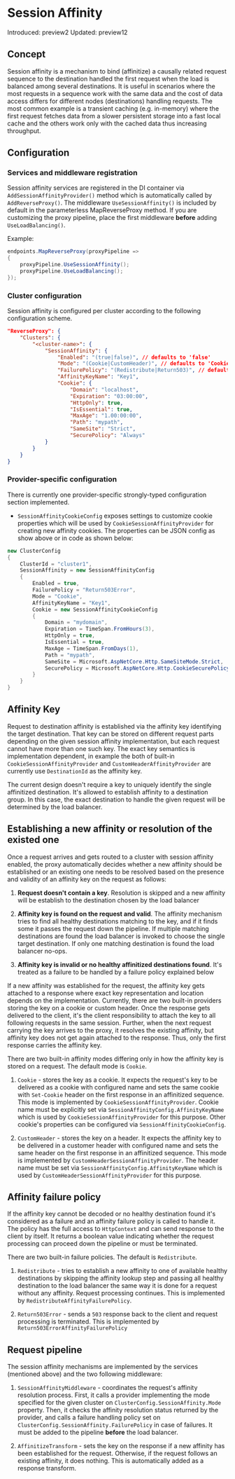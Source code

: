 # Session Affinity

Introduced: preview2
Updated: preview12

## Concept
Session affinity is a mechanism to bind (affinitize) a causally related request sequence to the destination handled the first request when the load is balanced among several destinations. It is useful in scenarios where the most requests in a sequence work with the same data and the cost of data access differs for different nodes (destinations) handling requests. The most common example is a transient caching (e.g. in-memory) where the first request fetches data from a slower persistent storage into a fast local cache and the others work only with the cached data thus increasing throughput.

## Configuration
### Services and middleware registration
Session affinity services are registered in the DI container via `AddSessionAffinityProvider()` method which is automatically called by `AddReverseProxy()`. The middleware `UseSessionAffinity()` is included by default in the parameterless MapReverseProxy method. If you are customizing the proxy pipeline, place the first middleware **before** adding `UseLoadBalancing()`.

Example:
```C#
endpoints.MapReverseProxy(proxyPipeline =>
{
    proxyPipeline.UseSessionAffinity();
    proxyPipeline.UseLoadBalancing();
});
```

### Cluster configuration
Session affinity is configured per cluster according to the following configuration scheme.
```JSON
"ReverseProxy": {
    "Clusters": {
        "<cluster-name>": {
            "SessionAffinity": {
                "Enabled": "(true|false)", // defaults to 'false'
                "Mode": "(Cookie|CustomHeader)", // defaults to 'Cookie'
                "FailurePolicy": "(Redistribute|Return503)", // defaults to 'Redistribute'
                "AffinityKeyName": "Key1",
                "Cookie": {
                    "Domain": "localhost",
                    "Expiration": "03:00:00",
                    "HttpOnly": true,
                    "IsEssential": true,
                    "MaxAge": "1.00:00:00",
                    "Path": "mypath",
                    "SameSite": "Strict",
                    "SecurePolicy": "Always"
            }
        }
    }
}
```

### Provider-specific configuration
There is currently one provider-specific strongly-typed configuration section implemented.
- `SessionAffinityCookieConfig` exposes settings to customize cookie properties which will be used by `CookieSessionAffinityProvider` for creating new affinity cookies. The properties can be JSON config as show above or in code as shown below:
```C#
new ClusterConfig
{
    ClusterId = "cluster1",
    SessionAffinity = new SessionAffinityConfig
    {
        Enabled = true,
        FailurePolicy = "Return503Error",
        Mode = "Cookie",
        AffinityKeyName = "Key1",
        Cookie = new SessionAffinityCookieConfig
        {
            Domain = "mydomain",
            Expiration = TimeSpan.FromHours(3),
            HttpOnly = true,
            IsEssential = true,
            MaxAge = TimeSpan.FromDays(1),
            Path = "mypath",
            SameSite = Microsoft.AspNetCore.Http.SameSiteMode.Strict,
            SecurePolicy = Microsoft.AspNetCore.Http.CookieSecurePolicy.SameAsRequest
        }
    }    
}
```

## Affinity Key
Request to destination affinity is established via the affinity key identifying the target destination. That key can be stored on different request parts depending on the given session affinity implementation, but each request cannot have more than one such key. The exact key semantics is implementation dependent, in example the both of built-in `CookieSessionAffinityProvider` and `CustomHeaderAffinityProvider` are currently use `DestinationId` as the affinity key.

The current design doesn't require a key to uniquely identify the single affinitized destination. It's allowed to establish affinity to a destination group. In this case, the exact destination to handle the given request will be determined by the load balancer.

## Establishing a new affinity or resolution of the existed one
Once a request arrives and gets routed to a cluster with session affinity enabled, the proxy automatically decides whether a new affinity should be established or an existing one needs to be resolved based on the presence and validity of an affinity key on the request as follows:
1. **Request doesn't contain a key**. Resolution is skipped and a new affinity will be establish to the destination chosen by the load balancer

2. **Affinity key is found on the request and valid**. The affinity mechanism tries to find all healthy destinations matching to the key, and if it finds some it passes the request down the pipeline. If multiple matching destinations are found the load balancer is invoked to choose the single target destination. If only one matching destination is found the load balancer no-ops.

3. **Affinity key is invalid or no healthy affinitized destinations found**. It's treated as a failure to be handled by a failure policy explained below

If a new affinity was established for the request, the affinity key gets attached to a response where exact key representation and location depends on the implementation. Currently, there are two built-in providers storing the key on a cookie or custom header. Once the response gets delivered to the client, it's the client responsibility to attach the key to all following requests in the same session. Further, when the next request carrying the key arrives to the proxy, it resolves the existing affinity, but affinity key does not get again attached to the response. Thus, only the first response carries the affinity key.

There are two built-in affinity modes differing only in how the affinity key is stored on a request. The default mode is `Cookie`.
1. `Cookie` - stores the key as a cookie. It expects the request's key to be delivered as a cookie with configured name and sets the same cookie with `Set-Cookie` header on the first response in an affinitized sequence. This mode is implemented by `CookieSessionAffinityProvider`. Cookie name must be explicitly set via `SessionAffinityConfig.AffinityKeyName` which is used by `CookieSessionAffinityProvider` for this purpose. Other cookie's properties can be configured via `SessionAffinityCookieConfig`.

2. `CustomHeader` - stores the key on a header. It expects the affinity key to be delivered in a customer header with configured name and sets the same header on the first response in an affinitized sequence. This mode is implemented by `CustomHeaderSessionAffinityProvider`. The header name must be set via `SessionAffinityConfig.AffinityKeyName` which is used by `CustomHeaderSessionAffinityProvider` for this purpose.

## Affinity failure policy
If the affinity key cannot be decoded or no healthy destination found it's considered as a failure and an affinity failure policy is called to handle it. The policy has the full access to `HttpContext` and can send response to the client by itself. It returns a boolean value indicating whether the request processing can proceed down the pipeline or must be terminated.

There are two built-in failure policies.  The default is `Redistribute`.
1. `Redistribute` - tries to establish a new affinity to one of available healthy destinations by skipping the affinity lookup step and passing all healthy destination to the load balancer the same way it is done for a request without any affinity. Request processing continues. This is implemented by `RedistributeAffinityFailurePolicy`.

2. `Return503Error` - sends a `503` response back to the client and request processing is terminated. This is implemented by `Return503ErrorAffinityFailurePolicy`

## Request pipeline
The session affinity mechanisms are implemented by the services (mentioned above) and the two following middleware:
1. `SessionAffinityMiddleware` - coordinates the request's affinity resolution process. First, it calls a provider implementing the mode specified for the given cluster on `ClusterConfig.SessionAffinity.Mode` property. Then, it checks the affinity resolution status returned by the provider, and calls a failure handling policy set on `ClusterConfig.SessionAffinity.FailurePolicy` in case of failures. It must be added to the pipeline **before** the load balancer.

2. `AffinitizeTransform` - sets the key on the response if a new affinity has been established for the request. Otherwise, if the request follows an existing affinity, it does nothing. This is automatically added as a response transform.
